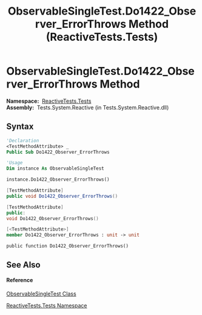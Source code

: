 ﻿---
title: ObservableSingleTest.Do1422_Observer_ErrorThrows Method  (ReactiveTests.Tests)
TOCTitle: Do1422_Observer_ErrorThrows Method
ms:assetid: M:ReactiveTests.Tests.ObservableSingleTest.Do1422_Observer_ErrorThrows
ms:mtpsurl: https://msdn.microsoft.com/en-us/library/reactivetests.tests.observablesingletest.do1422_observer_errorthrows(v=VS.103)
ms:contentKeyID: 36619478
ms.date: 06/28/2011
mtps_version: v=VS.103
f1_keywords:
- ReactiveTests.Tests.ObservableSingleTest.Do1422_Observer_ErrorThrows
dev_langs:
- CSharp
- JScript
- VB
- FSharp
- c++
---

# ObservableSingleTest.Do1422\_Observer\_ErrorThrows Method

**Namespace:**  [ReactiveTests.Tests](hh289046\(v=vs.103\).md)  
**Assembly:**  Tests.System.Reactive (in Tests.System.Reactive.dll)

## Syntax

``` vb
'Declaration
<TestMethodAttribute> _
Public Sub Do1422_Observer_ErrorThrows
```

``` vb
'Usage
Dim instance As ObservableSingleTest

instance.Do1422_Observer_ErrorThrows()
```

``` csharp
[TestMethodAttribute]
public void Do1422_Observer_ErrorThrows()
```

``` c++
[TestMethodAttribute]
public:
void Do1422_Observer_ErrorThrows()
```

``` fsharp
[<TestMethodAttribute>]
member Do1422_Observer_ErrorThrows : unit -> unit 
```

``` jscript
public function Do1422_Observer_ErrorThrows()
```

## See Also

#### Reference

[ObservableSingleTest Class](hh315143\(v=vs.103\).md)

[ReactiveTests.Tests Namespace](hh289046\(v=vs.103\).md)

